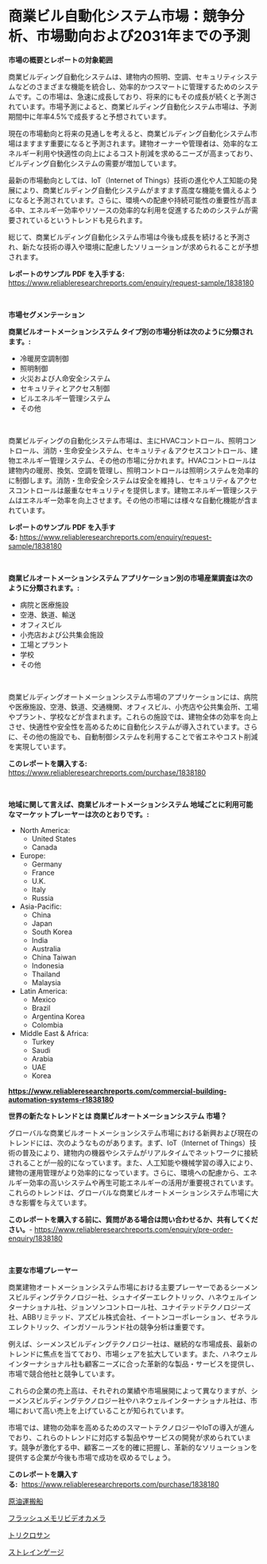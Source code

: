 <p><h1>商業ビル自動化システム市場：競争分析、市場動向および2031年までの予測</h1></p><p><strong>市場の概要とレポートの対象範囲</strong></p>
<p><p>商業ビルディング自動化システムは、建物内の照明、空調、セキュリティシステムなどのさまざまな機能を統合し、効率的かつスマートに管理するためのシステムです。この市場は、急速に成長しており、将来的にもその成長が続くと予測されています。市場予測によると、商業ビルディング自動化システム市場は、予測期間中に年率4.5%で成長すると予想されています。</p><p>現在の市場動向と将来の見通しを考えると、商業ビルディング自動化システム市場はますます重要になると予測されます。建物オーナーや管理者は、効率的なエネルギー利用や快適性の向上によるコスト削減を求めるニーズが高まっており、ビルディング自動化システムの需要が増加しています。</p><p>最新の市場動向としては、IoT（Internet of Things）技術の進化や人工知能の発展により、商業ビルディング自動化システムがますます高度な機能を備えるようになると予測されています。さらに、環境への配慮や持続可能性の重要性が高まる中、エネルギー効率やリソースの効率的な利用を促進するためのシステムが需要されているというトレンドも見られます。</p><p>総じて、商業ビルディング自動化システム市場は今後も成長を続けると予測され、新たな技術の導入や環境に配慮したソリューションが求められることが予想されます。</p></p>
<p><strong>レポートのサンプル PDF を入手する:</strong> <a href="https://www.reliableresearchreports.com/enquiry/request-sample/1838180">https://www.reliableresearchreports.com/enquiry/request-sample/1838180</a></p>
<p>&nbsp;</p>
<p><strong>市場セグメンテーション</strong></p>
<p><strong>商業ビルオートメーションシステム タイプ別の市場分析は次のように分類されます。:</strong></p>
<p><ul><li>冷暖房空調制御</li><li>照明制御</li><li>火災および人命安全システム</li><li>セキュリティとアクセス制御</li><li>ビルエネルギー管理システム</li><li>その他</li></ul></p>
<p>&nbsp;</p>
<p><p>商業ビルディングの自動化システム市場は、主にHVACコントロール、照明コントロール、消防・生命安全システム、セキュリティ＆アクセスコントロール、建物エネルギー管理システム、その他の市場に分かれます。HVACコントロールは建物内の暖房、換気、空調を管理し、照明コントロールは照明システムを効率的に制御します。消防・生命安全システムは安全を維持し、セキュリティ＆アクセスコントロールは厳重なセキュリティを提供します。建物エネルギー管理システムはエネルギー効率を向上させます。その他の市場には様々な自動化機能が含まれています。</p></p>
<p><strong>レポートのサンプル PDF を入手する:</strong>&nbsp;<a href="https://www.reliableresearchreports.com/enquiry/request-sample/1838180">https://www.reliableresearchreports.com/enquiry/request-sample/1838180</a></p>
<p>&nbsp;</p>
<p><strong> 商業ビルオートメーションシステム アプリケーション別の市場産業調査は次のように分類されます。:</strong></p>
<p><ul><li>病院と医療施設</li><li>空港、鉄道、輸送</li><li>オフィスビル</li><li>小売店および公共集会施設</li><li>工場とプラント</li><li>学校</li><li>その他</li></ul></p>
<p>&nbsp;</p>
<p><p>商業ビルディングオートメーションシステム市場のアプリケーションには、病院や医療施設、空港、鉄道、交通機関、オフィスビル、小売店や公共集会所、工場やプラント、学校などが含まれます。これらの施設では、建物全体の効率を向上させ、快適性や安全性を高めるために自動化システムが導入されています。さらに、その他の施設でも、自動制御システムを利用することで省エネやコスト削減を実現しています。</p></p>
<p><strong>このレポートを購入する:</strong>&nbsp; <a href="https://www.reliableresearchreports.com/purchase/1838180">https://www.reliableresearchreports.com/purchase/1838180</a></p>
<p>&nbsp;</p>
<p><strong>地域に関して言えば、商業ビルオートメーションシステム 地域ごとに利用可能なマーケットプレーヤーは次のとおりです。:</strong></p>
<p><ul>
    <li>
        North America:
        <ul>
            <li>United States</li>
            <li>Canada</li>
        </ul>
    </li>
    <li>
        Europe:
        <ul>
            <li>Germany</li>
            <li>France</li>
            <li>U.K.</li>
            <li>Italy</li>
            <li>Russia</li>
        </ul>
    </li>
    <li>
        Asia-Pacific:
        <ul>
            <li>China</li>
            <li>Japan</li>
            <li>South Korea</li>
            <li>India</li>
            <li>Australia</li>
            <li>China Taiwan</li>
            <li>Indonesia</li>
            <li>Thailand</li>
            <li>Malaysia</li>
        </ul>
    </li>
    <li>
        Latin America:
        <ul>
            <li>Mexico</li>
            <li>Brazil</li>
            <li>Argentina Korea</li>
            <li>Colombia</li>
        </ul>
    </li>
    <li>
        Middle East & Africa:
        <ul>
            <li>Turkey</li>
            <li>Saudi</li>
            <li>Arabia</li>
            <li>UAE</li>
            <li>Korea</li>
        </ul>
    </li>
    </ul></p>
<p><strong><a href="https://www.reliableresearchreports.com/commercial-building-automation-systems-r1838180">https://www.reliableresearchreports.com/commercial-building-automation-systems-r1838180</a></strong>&nbsp;</p>
<p><strong>世界の新たなトレンドとは 商業ビルオートメーションシステム 市場？</strong></p>
<p><p>グローバルな商業ビルオートメーションシステム市場における新興および現在のトレンドには、次のようなものがあります。まず、IoT（Internet of Things）技術の普及により、建物内の機器やシステムがリアルタイムでネットワークに接続されることが一般的になっています。また、人工知能や機械学習の導入により、建物の運用管理がより効率的になっています。さらに、環境への配慮から、エネルギー効率の高いシステムや再生可能エネルギーの活用が重要視されています。これらのトレンドは、グローバルな商業ビルオートメーションシステム市場に大きな影響を与えています。</p></p>
<p><strong>このレポートを購入する前に、質問がある場合は問い合わせるか、共有してください。</strong>- <a href="https://www.reliableresearchreports.com/enquiry/pre-order-enquiry/1838180">https://www.reliableresearchreports.com/enquiry/pre-order-enquiry/1838180</a></p>
<p>&nbsp;</p>
<p><strong>主要な市場プレーヤー</strong></p>
<p><p>商業建物オートメーションシステム市場における主要プレーヤーであるシーメンスビルディングテクノロジー社、シュナイダーエレクトリック、ハネウェルインターナショナル社、ジョンソンコントロール社、ユナイテッドテクノロジーズ社、ABBリミテッド、アズビル株式会社、イートンコーポレーション、ゼネラルエレクトリック、インガソールランド社の競争分析は重要です。</p><p>例えば、シーメンスビルディングテクノロジー社は、継続的な市場成長、最新のトレンドに焦点を当てており、市場シェアを拡大しています。また、ハネウェルインターナショナル社も顧客ニーズに合った革新的な製品・サービスを提供し、市場で競合他社と競争しています。</p><p>これらの企業の売上高は、それぞれの業績や市場展開によって異なりますが、シーメンスビルディングテクノロジー社やハネウェルインターナショナル社は、市場において高い売上を上げていることが知られています。</p><p>市場では、建物の効率を高めるためのスマートテクノロジーやIoTの導入が進んでおり、これらのトレンドに対応する製品やサービスの開発が求められています。競争が激化する中、顧客ニーズを的確に把握し、革新的なソリューションを提供する企業が今後も市場で成功を収めるでしょう。</p></p>
<p><strong>このレポートを購入する:</strong>&nbsp;&nbsp;<a href="https://www.reliableresearchreports.com/purchase/1838180">https://www.reliableresearchreports.com/purchase/1838180</a></p>
<p><p><a href="https://github.com/RodHoppe07/Market-Research-Report-List-1/blob/main/726116021385.md">原油運搬船</a></p><p><a href="https://github.com/laurenreichert/Market-Research-Report-List-1/blob/main/922957621384.md">フラッシュメモリビデオカメラ</a></p><p><a href="https://medium.com/@peterpatel626/%E3%83%88%E3%83%AA%E3%82%AF%E3%83%AD%E3%82%B5%E3%83%B3%E5%B8%82%E5%A0%B4-2031%E5%B9%B4%E3%81%BE%E3%81%A7%E3%81%AE%E5%82%BE%E5%90%91-%E4%BA%88%E6%B8%AC-%E7%AB%B6%E4%BA%89%E5%88%86%E6%9E%90-79823be61820">トリクロサン</a></p><p><a href="https://medium.com/@peterpatel626/%E3%81%B2%E3%81%9A%E3%81%BF%E3%82%B2%E3%83%BC%E3%82%B8%E5%B8%82%E5%A0%B4-%E7%AB%B6%E4%BA%89%E5%88%86%E6%9E%90-%E5%B8%82%E5%A0%B4%E5%8B%95%E5%90%91-2031%E5%B9%B4%E3%81%BE%E3%81%A7%E3%81%AE%E4%BA%88%E6%B8%AC-d5833922f18c">ストレインゲージ</a></p></p>